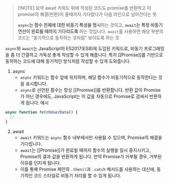 
> [!NOTE] 요약
> await 키워드 뒤에 작성된 코드도 promise를 반환하고 이 promise의 해결(반환)이 올때까지 기다렸다가 다음 라인으로 넘어간다는 뜻
> 
> **`async`는 함수 전체에 대한 비동기 특성을 명시**하는 것이고, **`await`는 특정 비동기 연산이 완료될 때까지 기다리도록** 하는 것입니다. `await`를 사용하면 해당 부분의 코드는 "동기적으로 동작하는 것처럼" 보이도록 하는 것



`async`와 `await`는 JavaScript의 ES2017(ES8)에 도입된 키워드로, 비동기 프로그래밍을 좀 더 간결하고 가독성 좋게 작성할 수 있게 해줍니다.
특히 [[Promise]]를 기반으로 동작하는 코드에 대해 동기적인 방식처럼 작성할 수 있게 도와줍니다.

1. async
	*  `async` 키워드는 함수 앞에 위치하며, 해당 함수가 비동기적으로 동작한다는 것을 표시합니다.
	* `async`로 선언된 함수는 항상 [[Promise]]를 반환합니다. 반환 값이 Promise가 아닌 경우에도, JavaScript는 이 값을 자동으로 Promise로 감싸서 반환하게 됩니다.
예시
```javascript
async function fetchUserData() {
  // ...
}
```

2. await
	* `await` 키워드는 `async` 함수 내부에서만 사용될 수 있으며, Promise의 해결을 기다립니다.
	* `await`는 [[Promise]]가 완료될 때까지 함수의 실행을 일시 중지시키고, Promise의 결과 값을 반환하게 됩니다. 만약 Promise가 거부될 경우, 거부된 이유를 던지게 됩니다.
	* 이를 통해 Promise 체인의 `.then()`과 `.catch` 메서드를 사용하는 대신에, 동기적인 코드 스타일로 비동기 처리를 할 수 있게 됩니다.

